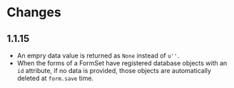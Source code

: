 # Changes


## 1.1.15

- An empry data value is returned as `None` instead of `u''`.
- When the forms of a FormSet have registered database objects with an `id` attribute, if no data is provided, those objects are automatically deleted at `form.save` time.

